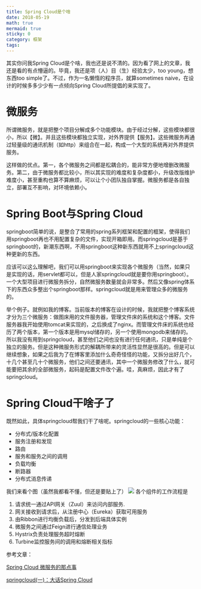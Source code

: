 ```yaml
---
title: Spring Cloud是个啥
date: 2018-05-19
math: true
mermaid: true
sticky: 0
category: 框架
tags:
---
```


其实你问我Spring Cloud是个啥，我也还是说不清的。因为看了网上的文章，我还是看的有点懵逼的。毕竟，我还是项（人）目（生）经验太少，too young，想东西too simple了。不过，作为一名懒惰的程序员，就算sometimes naive，在设计的时候多多少少有一点倾向Spring Cloud所提倡的来实现了。

# 微服务
所谓微服务，就是把整个项目分解成多个功能模块。由于经过分解，这些模块都很小，所以【微】。并且这些模块都独立实现，对外界提供【服务】。这些微服务再通过轻量级的通讯机制（如http）来组合在一起，构成一个大型的系统再对外界提供服务。

这样做的优点。第一，各个微服务之间都是松耦合的，能非常方便地增删改微服务。第二，由于微服务都比较小，所以其实现的难度和复杂度都小，升级改版维护难度小，甚至重构也算不算麻烦，可以让个小团队独自掌握。微服务都是各自独立，部署互不影响，对环境依赖小。

# Spring Boot与Spring Cloud
springboot简单的说，是整合了常用的spring系列框架和配置的框架，使得我们用springboot再也不用配置复杂的文件，实现开箱即用。而springcloud是基于springboot的，新潮东西啊，不用springboot这种新东西就用不上springcloud这种更新的东西。

应该可以这么理解吧，我们可以用springboot来实现各个微服务（当然，如果只是实现的话，用servlet都可以，但是人家springcloud就是要你用springboot）。一个大型项目进行微服务拆分，自然微服务数量就会非常多。然后又像spring体系下的东西众多整出个springboot那样。springcloud就是用来管理众多的微服务的。

举个例子。就例如我的博客。当前版本的博客在设计的时候，我就把整个博客系统才分为三个微服务：做图床用的文件服务器，管理文件床的系统和这个博客。文件服务器我开始使用tomcat来实现的，之后换成了nginx。而管理文件床的系统也经历了两个版本，第一个版本是用mysql储存的，另一个使用mongodb来储存的。所以我没有用到springcloud，甚至他们之间也没有进行任何通讯，只是单纯是个独立的服务。但是这种微服务形式的解耦所带来的灵活性显然是很高的。但是可以继续想象，如果之后我为了在博客里添加什么奇奇怪怪的功能，又拆分出好几个，十几个甚至几十个微服务，他们之间还要通讯，其中一个微服务修改了什么，就可能要把其余的全部微服务，起码是配置文件改个遍。哇，真麻烦，因此才有了springcloud。

# Spring Cloud干啥子了
既然如此，具体springcloud帮我们干了啥呢。springcloud的一些核心功能：

* 分布式/版本化配置
* 服务注册和发现
* 路由
* 服务和服务之间的调用
* 负载均衡
* 断路器
* 分布式消息传递

我们来看个图（虽然我都看不懂，但还是要贴上了）
![](/file/blog/code/20180519/img-blog.csdn.net-20180207215150790)
各个组件的工作流程是

1. 请求统一通过API网关（Zuul）来访问内部服务.
2. 网关接收到请求后，从注册中心（Eureka）获取可用服务
3. 由Ribbon进行均衡负载后，分发到后端具体实例
4. 微服务之间通过Feign进行通信处理业务
5. Hystrix负责处理服务超时熔断
6. Turbine监控服务间的调用和熔断相关指标

参考文章：

[Spring Cloud 微服务的那点事](https://blog.csdn.net/w05980598/article/details/79007194 "Spring Cloud 微服务的那点事")

[springcloud(一)：大话Spring Cloud](http://www.mooooc.com/springcloud/2017/05/01/simple-springcloud.html "springcloud(一)：大话Spring Cloud")